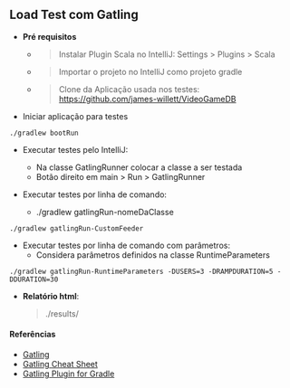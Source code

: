 ## Load Test com Gatling

- **Pré requisitos**
  - > Instalar Plugin Scala no IntelliJ: Settings > Plugins > Scala
  - > Importar o projeto no IntelliJ como projeto gradle
  - > Clone da Aplicação usada nos testes: https://github.com/james-willett/VideoGameDB

- Iniciar aplicação para testes
```
./gradlew bootRun
```

- Executar testes pelo IntelliJ:
    - Na classe GatlingRunner colocar a classe a ser testada
    - Botão direito em main > Run > GatlingRunner    

- Executar testes por linha de comando:
    - ./gradlew gatlingRun-nomeDaClasse
    
```
./gradlew gatlingRun-CustomFeeder
```

- Executar testes por linha de comando com parâmetros:
    - Considera parâmetros definidos na classe RuntimeParameters
    
```
./gradlew gatlingRun-RuntimeParameters -DUSERS=3 -DRAMPDURATION=5 -DDURATION=30
```

- **Relatório html**: 
  > ./results/

#### Referências

- [Gatling](https://gatling.io/)
- [Gatling Cheat Sheet](https://gatling.io/docs/current/cheat-sheet/)
- [Gatling Plugin for Gradle](https://github.com/lkishalmi/gradle-gatling-plugin)